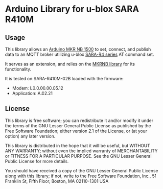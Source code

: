 # Arduino Library for u-blox SARA R410M

## Usage

This library allows an [Arduino MKR NB 1500](https://docs.arduino.cc/hardware/mkr-nb-1500) to set, connect, and publish data to an MQTT broker utilizing u-blox [SARA-R4 series](https://www.u-blox.com/en/product/sara-r4-series?legacy=Current#Documentation-&-resources) AT command set.

It serves as an extension, and relies on the [MKRNB library](https://github.com/arduino-libraries/MKRNB) for its functionality.

It is tested on SARA-R410M-02B loaded with the firmware:
- Modem: L0.0.00.00.05.12
- Application: A.02.21

## License

This library is free software; you can redistribute it and/or modify it under the terms of the GNU Lesser General Public License as published by the Free Software Foundation; either version 2.1 of the License, or (at your option) any later version.

This library is distributed in the hope that it will be useful, but WITHOUT ANY WARRANTY; without even the implied warranty of MERCHANTABILITY or FITNESS FOR A PARTICULAR PURPOSE. See the GNU Lesser General Public License for more details.

You should have received a copy of the GNU Lesser General Public License along with this library; if not, write to the Free Software Foundation, Inc., 51 Franklin St, Fifth Floor, Boston, MA 02110-1301 USA
